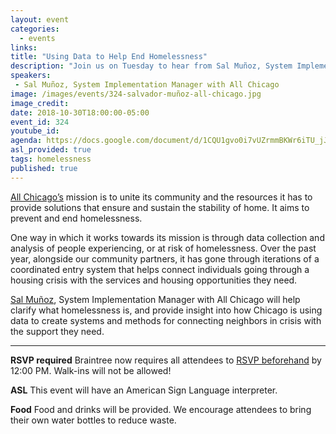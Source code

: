 ```yaml
---
layout: event
categories:
  - events
links:
title: "Using Data to Help End Homelessness"
description: "Join us on Tuesday to hear from Sal Muñoz, System Implementation Manager with All Chicago, who will help clarify what homelessness is, and provide insight into how Chicago is using data to create systems and methods for connecting neighbors in crisis with the support they need. Remember to RSVP by noon next Tuesday!"
speakers:
 - Sal Muñoz, System Implementation Manager with All Chicago
image: /images/events/324-salvador-muñoz-all-chicago.jpg
image_credit:
date: 2018-10-30T18:00:00-05:00
event_id: 324
youtube_id:
agenda: https://docs.google.com/document/d/1CQU1gvo0i7vUZrmmBKWr6iTU_jJb2m2bCdu7X7HLGJ0/edit?usp=sharing
asl_provided: true
tags: homelessness
published: true
---
```


[All Chicago’s](https://allchicago.org/) mission is to unite its community and the resources it has to provide solutions that ensure and sustain the stability of home. It aims to prevent and end homelessness.

One way in which it works towards its mission is through data collection and analysis of people experiencing, or at risk of homelessness. Over the past year, alongside our community partners, it has gone through iterations of a coordinated entry system that helps connect individuals going through a housing crisis with the services and housing opportunities they need.

[Sal Muñoz](https://www.linkedin.com/in/salvador-munoz-20806b10b), System Implementation Manager with All Chicago will help clarify what homelessness is, and provide insight into how Chicago is using data to create systems and methods for connecting neighbors in crisis with the support they need.

---

**RSVP required** Braintree now requires all attendees to [RSVP beforehand](https://www.eventbrite.com/e/chi-hack-night-registration-41703945624) by 12:00 PM. Walk-ins will not be allowed!

**ASL** This event will have an American Sign Language interpreter.

**Food** Food and drinks will be provided. We encourage attendees to bring their own water bottles to reduce waste.
